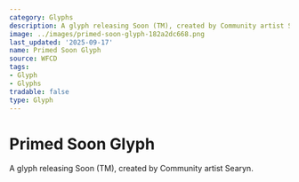 ```yaml
---
category: Glyphs
description: A glyph releasing Soon (TM), created by Community artist Searyn.
image: ../images/primed-soon-glyph-182a2dc668.png
last_updated: '2025-09-17'
name: Primed Soon Glyph
source: WFCD
tags:
- Glyph
- Glyphs
tradable: false
type: Glyph
---
```


# Primed Soon Glyph

A glyph releasing Soon (TM), created by Community artist Searyn.

